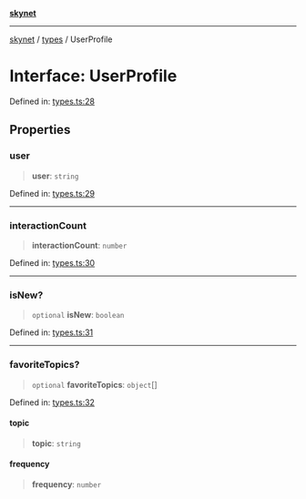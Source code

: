 [**skynet**](../../README.md)

***

[skynet](../../README.md) / [types](../README.md) / UserProfile

# Interface: UserProfile

Defined in: [types.ts:28](https://github.com/patgpt/patgpt-mcp/blob/24221bd2d5cfea455baecbf5a23ebf603f90c59d/src/types.ts#L28)

## Properties

### user

> **user**: `string`

Defined in: [types.ts:29](https://github.com/patgpt/patgpt-mcp/blob/24221bd2d5cfea455baecbf5a23ebf603f90c59d/src/types.ts#L29)

***

### interactionCount

> **interactionCount**: `number`

Defined in: [types.ts:30](https://github.com/patgpt/patgpt-mcp/blob/24221bd2d5cfea455baecbf5a23ebf603f90c59d/src/types.ts#L30)

***

### isNew?

> `optional` **isNew**: `boolean`

Defined in: [types.ts:31](https://github.com/patgpt/patgpt-mcp/blob/24221bd2d5cfea455baecbf5a23ebf603f90c59d/src/types.ts#L31)

***

### favoriteTopics?

> `optional` **favoriteTopics**: `object`[]

Defined in: [types.ts:32](https://github.com/patgpt/patgpt-mcp/blob/24221bd2d5cfea455baecbf5a23ebf603f90c59d/src/types.ts#L32)

#### topic

> **topic**: `string`

#### frequency

> **frequency**: `number`
